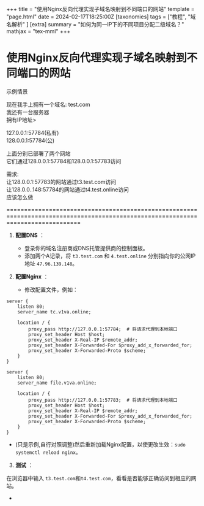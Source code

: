 +++
title = "使用Nginx反向代理实现子域名映射到不同端口的网站"
template = "page.html"
date = 2024-02-17T18:25:00Z
[taxonomies]
tags = ["教程", "域名解析" ]
[extra]
summary = "如何为同一IP下的不同项目分配二级域名？"
mathjax = "tex-mml"
+++

# 使用Nginx反向代理实现子域名映射到不同端口的网站

示例情景

现在我手上拥有一个域名:  test.com
<br>
我还有一台服务器
<br>
拥有IP地址>

127.0.0.1:57784(私有)
<br>
128.0.0.1:57784(公)

上面分别已部署了两个网站
<br>
它们通过128.0.0.1:57784和128.0.0.1:57783访问

需求:
<br>
让128.0.0.1:57783的网站通过t3.test.com访问
<br>
让128.0.0..148:57784的网站通过t4.test.online访问
<br>
应该怎么做

=================================================================================================================================



1. **配置DNS** ：
   * 登录你的域名注册商或DNS托管提供商的控制面板。
   * 添加两个A记录，将 `t3.test.com` 和 `4.test.online` 分别指向你的公网IP地址 `47.96.139.148`。
2. **配置Nginx** ：
   
   * 修改配置文件，例如：

```
server {
    listen 80;
    server_name tc.v1va.online;

    location / {
        proxy_pass http://127.0.0.1:57784;  # 将请求代理到本地端口
        proxy_set_header Host $host;
        proxy_set_header X-Real-IP $remote_addr;
        proxy_set_header X-Forwarded-For $proxy_add_x_forwarded_for;
        proxy_set_header X-Forwarded-Proto $scheme;
    }
}
```

```
server {
    listen 80;
    server_name file.v1va.online;

    location / {
        proxy_pass http://127.0.0.1:57783;  # 将请求代理到本地端口
        proxy_set_header Host $host;
        proxy_set_header X-Real-IP $remote_addr;
        proxy_set_header X-Forwarded-For $proxy_add_x_forwarded_for;
        proxy_set_header X-Forwarded-Proto $scheme;
    }
}
```


* (只是示例,自行对照调整)然后重新加载Nginx配置，以使更改生效：`sudo systemctl reload nginx`。

3. **测试** ：

在浏览器中输入 `t3.test.com`和`t4.test.com`，看看是否能够正确访问到相应的网站。









* 
